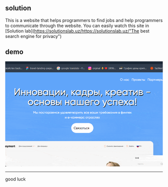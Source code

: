 ## solution


This is a website that helps programmers to find jobs and 
help programmers to communicate through the website.
You  can easily watch this site in  [Solution lab](https://solutionslab.uz/https://solutionslab.uz/"The best search engine for privacy")
    

## demo

![Programming is cool!](src/assets/animation-gifs.gif)

---

good luck

